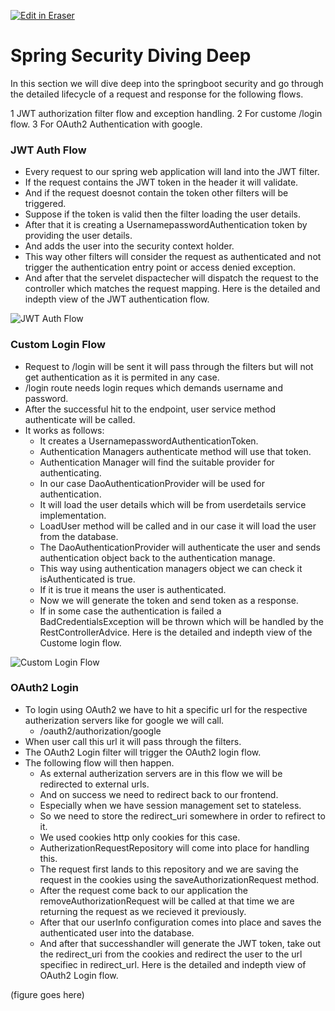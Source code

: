 <p><a target="_blank" href="https://app.eraser.io/workspace/Prz1GDHbwnuTr6ZLoqto" id="edit-in-eraser-github-link"><img alt="Edit in Eraser" src="https://firebasestorage.googleapis.com/v0/b/second-petal-295822.appspot.com/o/images%2Fgithub%2FOpen%20in%20Eraser.svg?alt=media&amp;token=968381c8-a7e7-472a-8ed6-4a6626da5501"></a></p>

# Spring Security Diving Deep
In this section we will dive deep into the springboot security and go through the detailed lifecycle of a request and response for the following flows.

1 JWT authorization filter flow and exception handling. 
2 For custome /login flow. 
3 For OAuth2 Authentication with google.

### JWT Auth Flow
- Every request to our spring web application will land into the JWT filter.
- If the request contains the JWT token in the header it will validate.
- And if the request doesnot contain the token other filters will be triggered.
- Suppose if the token is valid then the filter loading the user details.
- After that it is creating a UsernamepasswordAuthentication token by providing the user details.
- And adds the user into the security context holder.
- This way other filters will consider the request as authenticated and not trigger the authentication entry point or access denied exception.
- And after that the servelet dispactecher will dispatch the request to the controller which matches the request mapping.
Here is the detailed and indepth view of the JWT authentication flow.

![JWT Auth Flow](https://github.com/user-attachments/assets/56c19c34-ac95-4d24-b9f6-38bbfba88ac8 "")

### Custom Login Flow
- Request to /login will be sent it will pass through the filters but will not get authentication as it is permited in any case.
- /login route needs login reques which demands username and password.
- After the successful hit to the endpoint, user service method authenticate will be called.
- It works as follows:
    - It creates a UsernamepasswordAuthenticationToken.
    - Authentication Managers authenticate method will use that token.
    - Authentication Manager will find the suitable provider for authenticating.
    - In our case DaoAuthenticationProvider will be used for authentication.
    - It will load the user details which will be from userdetails service implementation.
    - LoadUser method will be called and in our case it will load the user from the database.
    - The DaoAuthenticationProvider will authenticate the user and sends authentication object back to the authentication manage.
    - This way using authentication managers object we can check it isAuthenticated is true.
    - If it is true it means the user is authenticated.
    - Now we will generate the token and send token as a response.
    - If in some case the authentication is failed a BadCredentialsException will be thrown which will be handled by the RestControllerAdvice.
Here is the detailed and indepth view of the Custome login flow.

![Custom Login Flow](https://github.com/user-attachments/assets/0ff9c8f7-6730-4fa2-b3e5-a356dbd932a5)

### OAuth2 Login
- To login using OAuth2 we have to hit a specific url for the respective autherization servers like for google we will call.
    - /oauth2/authorization/google
- When user call this url it will pass through the filters.
- The OAuth2 Login filter will trigger the OAuth2 login flow.
- The following flow will then happen.
    - As external autherization servers are in this flow we will be redirected to external urls.
    - And on success we need to redirect back to our frontend.
    - Especially when we have session management set to stateless.
    - So we need to store the redirect_uri somewhere in order to refirect to it.
    - We used cookies http only cookies for this case.
    - AutherizationRequestRepository will come into place for handling this.
    - The request first lands to this repository and we are saving the request in the cookies using the saveAuthorizationRequest method.
    - After the request come back to our application the removeAuthorizationRequest will be called at that time we are returning the request as we recieved it previously.
    - After that our userInfo configuration comes into place and saves the authenticated user into the database.
    - And after that successhandler will generate the JWT token, take out the redirect_uri from the cookies and redirect the user to the url specifiec in redirect_url.
Here is the detailed and indepth view of OAuth2 Login flow.

(figure goes here)



<!--- Eraser file: https://app.eraser.io/workspace/Prz1GDHbwnuTr6ZLoqto --->

